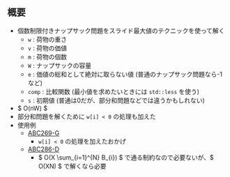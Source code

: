 ## 概要

- 個数制限付きナップサック問題をスライド最大値のテクニックを使って解く
    - `w` : 荷物の重さ
    - `v` : 荷物の価値
    - `m` : 荷物の個数
    - `W` : ナップサックの容量
    - `e` : 価値の総和として絶対に取らない値 (普通のナップサック問題なら-1など)
    - `comp` : 比較関数 (最小値を求めたいときには `std::less` を使う)
    - `s` : 初期値 (普通は0だが、部分和問題などでは違うかもしれない)
- $ O(nW) $
- 部分和問題を解くために `w[i] < 0` の処理も加えた
- 使用例
    - [ABC269-G](https://atcoder.jp/contests/abc269/tasks/abc269_g)
        - `w[i] < 0` の処理を加えたおかげ
    - [ABC286-D](https://atcoder.jp/contests/abc286/tasks/abc286_d)
        - $ O(X \sum_{i=1}^{N} B_{i}) $ で通る制約なので必要ないが、$ O(XN) $ で解くなら必要

